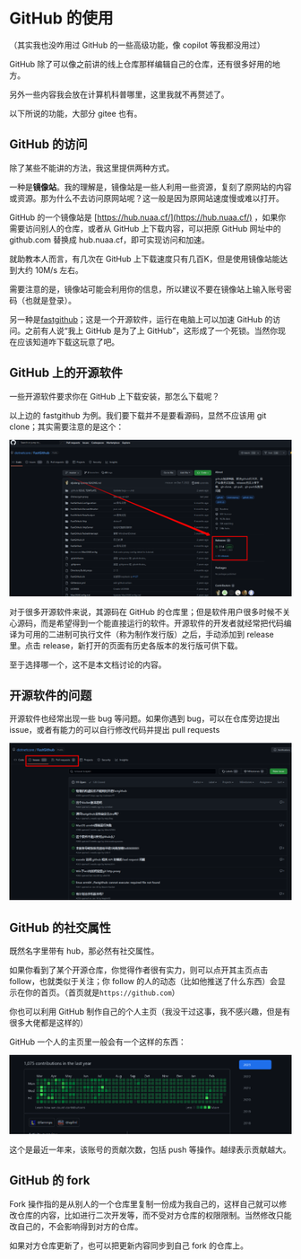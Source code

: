 # GitHub 的使用

（其实我也没咋用过 GitHub 的一些高级功能，像 copilot 等我都没用过）

GitHub 除了可以像之前讲的线上仓库那样编辑自己的仓库，还有很多好用的地方。

另外一些内容我会放在计算机科普哪里，这里我就不再赘述了。

以下所说的功能，大部分 gitee 也有。

## GitHub 的访问

除了某些不能讲的方法，我这里提供两种方式。

一种是**镜像站**。我的理解是，镜像站是一些人利用一些资源，复刻了原网站的内容或资源。那为什么不去访问原网站呢？这一般是因为原网站速度慢或难以打开。

GitHub 的一个镜像站是 [https://hub.nuaa.cf/](https://hub.nuaa.cf/) ，如果你需要访问别人的仓库，或者从 GitHub 上下载内容，可以把原 GitHub 网址中的 github.com 替换成 hub.nuaa.cf，即可实现访问和加速。

就助教本人而言，有几次在 GitHub 上下载速度只有几百K，但是使用镜像站能达到大约 10M/s 左右。

需要注意的是，镜像站可能会利用你的信息，所以建议不要在镜像站上输入账号密码（也就是登录）。

另一种是[fastgithub](https://github.com/dotnetcore/FastGithub)；这是一个开源软件，运行在电脑上可以加速 GitHub 的访问。之前有人说“我上 GitHub 是为了上 GitHub”，这形成了一个死锁。当然你现在应该知道咋下载这玩意了吧。

## GitHub 上的开源软件

一些开源软件要求你在 GitHub 上下载安装，那怎么下载呢？

以上边的 fastgithub 为例。我们要下载并不是要看源码，显然不应该用 git clone；其实需要注意的是这个：

![3](image/403.png)

对于很多开源软件来说，其源码在 GitHub 的仓库里；但是软件用户很多时候不关心源码，而是希望得到一个能直接运行的软件。开源软件的开发者就经常把代码编译为可用的二进制可执行文件（称为制作发行版）之后，手动添加到 release 里。点击 release，新打开的页面有历史各版本的发行版可供下载。

至于选择哪一个，这不是本文档讨论的内容。

## 开源软件的问题

开源软件也经常出现一些 bug 等问题。如果你遇到 bug，可以在仓库旁边提出 issue，或者有能力的可以自行修改代码并提出 pull requests

![404](image/404.png)

## GitHub 的社交属性

既然名字里带有 hub，那必然有社交属性。

如果你看到了某个开源仓库，你觉得作者很有实力，则可以点开其主页点击 follow，也就类似于关注；你 follow 的人的动态（比如他推送了什么东西）会显示在你的首页。（首页就是`https://github.com`）

你也可以利用 GitHub 制作自己的个人主页（我没干过这事，我不感兴趣，但是有很多大佬都是这样的）

GitHub 一个人的主页里一般会有一个这样的东西：

![405](image/405.png)

这个是最近一年来，该账号的贡献次数，包括 push 等操作。越绿表示贡献越大。

## GitHub 的 fork

Fork 操作指的是从别人的一个仓库里复制一份成为我自己的，这样自己就可以修改仓库的内容，比如进行二次开发等，而不受对方仓库的权限限制。当然修改只能改自己的，不会影响得到对方的仓库。

如果对方仓库更新了，也可以把更新内容同步到自己 fork 的仓库上。

